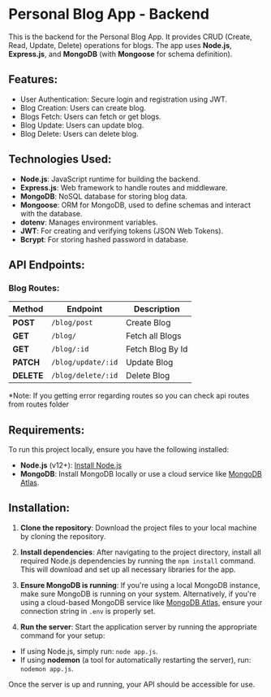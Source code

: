 # Personal Blog App - Backend

This is the backend for the Personal Blog App. It provides CRUD (Create, Read, Update, Delete) operations for blogs. The app uses **Node.js**, **Express.js**, and **MongoDB** (with **Mongoose** for schema definition).

## Features:
- User Authentication: Secure login and registration using JWT.
- Blog Creation: Users can create blog.
- Blogs Fetch: Users can fetch or get blogs.
- Blog Update: Users can update blog.
- Blog Delete: Users can delete blog.

## Technologies Used:
- **Node.js**: JavaScript runtime for building the backend.
- **Express.js**: Web framework to handle routes and middleware.
- **MongoDB**: NoSQL database for storing blog data.
- **Mongoose**: ORM for MongoDB, used to define schemas and interact with the database.
- **dotenv**: Manages environment variables.
- **JWT**: For creating and verifying tokens (JSON Web Tokens).
- **Bcrypt**: For storing hashed password in database.

## API Endpoints:

### Blog Routes:

| Method | Endpoint                         | Description                        |
|--------|----------------------------------|------------------------------------|
| **POST**    | `/blog/post`                    | Create Blog                      |
| **GET**     | `/blog/`                    | Fetch all Blogs                  |
| **GET**     | `/blog/:id`                    | Fetch Blog By Id                 |
| **PATCH**   | `/blog/update/:id`             | Update Blog                      |
| **DELETE**  | `/blog/delete/:id`             | Delete Blog                      |

*Note: If you getting error regarding routes so you can check api routes from routes folder

## Requirements:
To run this project locally, ensure you have the following installed:

- **Node.js** (v12+): [Install Node.js](https://nodejs.org/)
- **MongoDB**: Install MongoDB locally or use a cloud service like [MongoDB Atlas](https://www.mongodb.com/cloud/atlas).

## Installation:

1. **Clone the repository**: Download the project files to your local machine by cloning the repository.

2. **Install dependencies**: After navigating to the project directory, install all required Node.js dependencies by running the `npm install` command. This will download and set up all necessary libraries for the app.

3. **Ensure MongoDB is running**: If you're using a local MongoDB instance, make sure MongoDB is running on your system. Alternatively, if you're using a cloud-based MongoDB service like [MongoDB Atlas](https://www.mongodb.com/cloud/atlas), ensure your connection string in `.env` is properly set.

4. **Run the server**: Start the application server by running the appropriate command for your setup:
- If using Node.js, simply run: `node app.js`.
- If using **nodemon** (a tool for automatically restarting the server), run: `nodemon app.js`.

Once the server is up and running, your API should be accessible for use.
